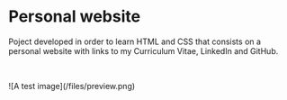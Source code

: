 # Personal website
Poject developed in order to learn HTML and CSS that consists on a personal website with links to my Curriculum Vitae, LinkedIn and GitHub.
<p>&nbsp;</p>
![A test image](/files/preview.png)
